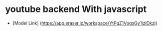# youtube backend With javascript

- [Model Link] (https://app.eraser.io/workspace/YtPqZ1VogxGy1jzIDkzj)